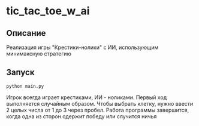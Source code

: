 # tic_tac_toe_w_ai

## Описание
Реализация игры "Крестики-нолики" с ИИ, использующим минимаксную стратегию

## Запуск
`python main.py`

Игрок всегда играет крестиками, ИИ - ноликами. Первый ход выполняется случайным образом. 
Чтобы выбрать клетку, нужно ввести 2 целых числа от 1 до 3 через пробел. Работа программы завершится, когда 
одна из сторон одержит победу или случится ничья